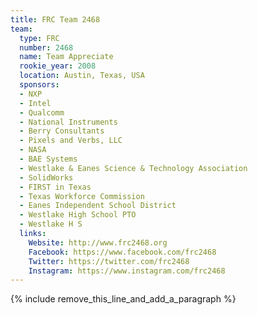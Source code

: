 ```yaml
---
title: FRC Team 2468
team:
  type: FRC
  number: 2468
  name: Team Appreciate
  rookie_year: 2008
  location: Austin, Texas, USA
  sponsors:
  - NXP
  - Intel
  - Qualcomm
  - National Instruments
  - Berry Consultants
  - Pixels and Verbs, LLC
  - NASA
  - BAE Systems
  - Westlake & Eanes Science & Technology Association
  - SolidWorks
  - FIRST in Texas
  - Texas Workforce Commission
  - Eanes Independent School District
  - Westlake High School PTO
  - Westlake H S
  links:
    Website: http://www.frc2468.org
    Facebook: https://www.facebook.com/frc2468
    Twitter: https://twitter.com/frc2468
    Instagram: https://www.instagram.com/frc2468
---
```


{% include remove_this_line_and_add_a_paragraph %}